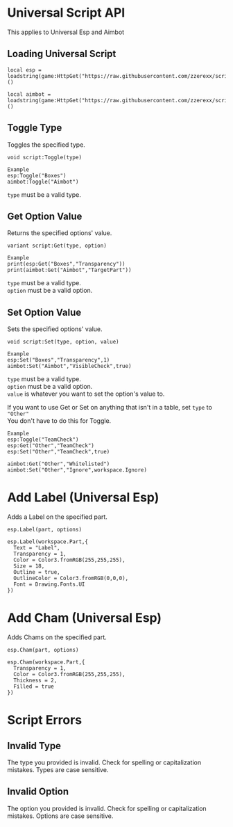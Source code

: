 # Universal Script API  
This applies to Universal Esp and Aimbot  
  
## Loading Universal Script  
```
local esp = loadstring(game:HttpGet("https://raw.githubusercontent.com/zzerexx/scripts/main/UniversalEsp.lua"))()

local aimbot = loadstring(game:HttpGet("https://raw.githubusercontent.com/zzerexx/scripts/main/UniversalAimbot.lua"))()
```  
  
## Toggle Type  
Toggles the specified type.  
```
void script:Toggle(type)

Example
esp:Toggle("Boxes")
aimbot:Toggle("Aimbot")
```  
`type` must be a valid type.  
  
## Get Option Value  
Returns the specified options' value. 
```
variant script:Get(type, option)

Example
print(esp:Get("Boxes","Transparency"))
print(aimbot:Get("Aimbot","TargetPart"))
```  
`type` must be a valid type.  
`option` must be a valid option.  
  
## Set Option Value  
Sets the specified options' value.  
```
void script:Set(type, option, value)

Example
esp:Set("Boxes","Transparency",1)
aimbot:Set("Aimbot","VisibleCheck",true)
```  
`type` must be a valid type.  
`option` must be a valid option.  
`value` is whatever you want to set the option's value to.  
  
If you want to use Get or Set on anything that isn't in a table, set `type` to `"Other"`  
You don't have to do this for Toggle.  
```
Example
esp:Toggle("TeamCheck")
esp:Get("Other","TeamCheck")
esp:Set("Other","TeamCheck",true)

aimbot:Get("Other","Whitelisted")
aimbot:Set("Other","Ignore",workspace.Ignore)
```  

# Add Label (Universal Esp)  
Adds a Label on the specified part.  
```
esp.Label(part, options)

esp.Label(workspace.Part,{
  Text = "Label",
  Transparency = 1,
  Color = Color3.fromRGB(255,255,255),
  Size = 18,
  Outline = true,
  OutlineColor = Color3.fromRGB(0,0,0),
  Font = Drawing.Fonts.UI
})
```  
  
# Add Cham (Universal Esp)  
Adds Chams on the specified part.  
```
esp.Cham(part, options)

esp.Cham(workspace.Part,{
  Transparency = 1,
  Color = Color3.fromRGB(255,255,255),
  Thickness = 2,
  Filled = true
})
```  

  
# Script Errors  

## Invalid Type  
The type you provided is invalid. Check for spelling or capitalization mistakes. Types are case sensitive.  
  
## Invalid Option  
The option you provided is invalid. Check for spelling or capitalization mistakes. Options are case sensitive.  
